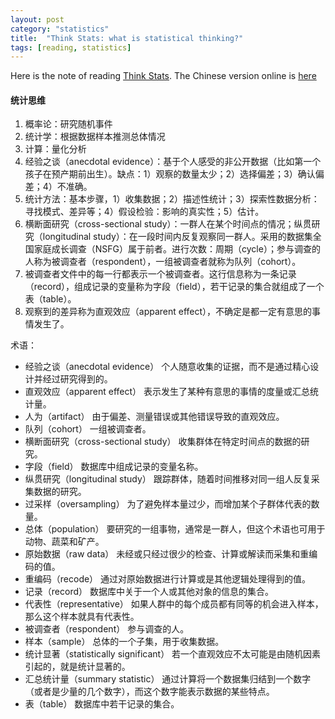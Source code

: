 ```yaml
---
layout: post
category: "statistics"
title:  "Think Stats: what is statistical thinking?"
tags: [reading, statistics]
---
```


Here is the note of reading [Think Stats](https://book.douban.com/subject/24381562/). The Chinese version online is [here](https://jobrest.gitbooks.io/statistical-thinking/content/index.html)

#### 统计思维

1. 概率论：研究随机事件
2. 统计学：根据数据样本推测总体情况
3. 计算：量化分析
4. 经验之谈（anecdotal evidence）：基于个人感受的非公开数据（比如第一个孩子在预产期前出生）。缺点：1）观察的数量太少；2）选择偏差；3）确认偏差；4）不准确。
5. 统计方法：基本步骤，1）收集数据；2）描述性统计；3）探索性数据分析：寻找模式、差异等；4）假设检验：影响的真实性；5）估计。
6. 横断面研究（cross-sectional study）：一群人在某个时间点的情况；纵贯研究（longitudinal study）：在一段时间内反复观察同一群人。采用的数据集全国家庭成长调查（NSFG）属于前者。进行次数：周期（cycle）；参与调查的人称为被调查者（respondent），一组被调查者就称为队列（cohort）。
7. 被调查者文件中的每一行都表示一个被调查者。这行信息称为一条记录（record），组成记录的变量称为字段（field），若干记录的集合就组成了一个表（table）。
8. 观察到的差异称为直观效应（apparent effect），不确定是都一定有意思的事情发生了。

术语：

* 经验之谈（anecdotal evidence） 个人随意收集的证据，而不是通过精心设计并经过研究得到的。
* 直观效应（apparent effect） 表示发生了某种有意思的事情的度量或汇总统计量。
* 人为（artifact） 由于偏差、测量错误或其他错误导致的直观效应。
* 队列（cohort） 一组被调查者。
* 横断面研究（cross-sectional study） 收集群体在特定时间点的数据的研究。
* 字段（field） 数据库中组成记录的变量名称。
* 纵贯研究（longitudinal study） 跟踪群体，随着时间推移对同一组人反复采集数据的研究。
* 过采样（oversampling） 为了避免样本量过少，而增加某个子群体代表的数量。
* 总体（population） 要研究的一组事物，通常是一群人，但这个术语也可用于动物、蔬菜和矿产。
* 原始数据（raw data） 未经或只经过很少的检查、计算或解读而采集和重编码的值。
* 重编码（recode） 通过对原始数据进行计算或是其他逻辑处理得到的值。
* 记录（record） 数据库中关于一个人或其他对象的信息的集合。
* 代表性（representative） 如果人群中的每个成员都有同等的机会进入样本，那么这个样本就具有代表性。
* 被调查者（respondent） 参与调查的人。
* 样本（sample） 总体的一个子集，用于收集数据。
* 统计显著（statistically significant） 若一个直观效应不太可能是由随机因素引起的，就是统计显著的。
* 汇总统计量（summary statistic） 通过计算将一个数据集归结到一个数字（或者是少量的几个数字），而这个数字能表示数据的某些特点。
* 表（table） 数据库中若干记录的集合。
